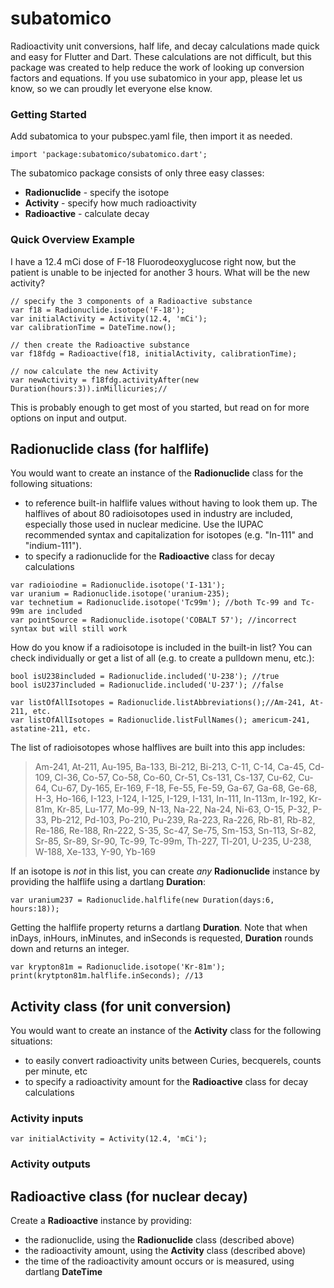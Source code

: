 # subatomico

Radioactivity unit conversions, half life, and decay calculations made quick and easy for Flutter and Dart. These calculations are not difficult, but this package was created to help reduce the work of looking up conversion factors and equations. If you use subatomico in your app, please let us know, so we can proudly let everyone else know.

### Getting Started  

Add subatomica to your pubspec.yaml file, then import it as needed.

`import 'package:subatomico/subatomico.dart';`

The subatomico package consists of only three easy classes:
- **Radionuclide** - specify the isotope
- **Activity** - specify how much radioactivity
- **Radioactive** - calculate decay

### Quick Overview Example
I have a 12.4 mCi dose of F-18 Fluorodeoxyglucose right now, but the patient is unable to be injected for another 3 hours. What will be the new activity?
```
// specify the 3 components of a Radioactive substance
var f18 = Radionuclide.isotope('F-18');
var initialActivity = Activity(12.4, 'mCi');
var calibrationTime = DateTime.now();

// then create the Radioactive substance
var f18fdg = Radioactive(f18, initialActivity, calibrationTime);

// now calculate the new Activity
var newActivity = f18fdg.activityAfter(new Duration(hours:3)).inMillicuries;//
```
This is probably enough to get most of you started, but read on for more options on input and output.

## Radionuclide class (for halflife)
You would want to create an instance of the **Radionuclide** class for the following situations:
 - to reference built-in halflife values without having to look them up. The halflives of about 80 radioisotopes used in industry are included, especially those used in nuclear medicine. Use the IUPAC recommended syntax and capitalization for isotopes (e.g. "In-111" and "indium-111"). 
 - to specify a radionuclide for the **Radioactive** class for decay calculations

```
var radioiodine = Radionuclide.isotope('I-131');
var uranium = Radionuclide.isotope('uranium-235);
var technetium = Radionuclide.isotope('Tc99m'); //both Tc-99 and Tc-99m are included
var pointSource = Radionuclide.isotope('COBALT 57'); //incorrect syntax but will still work
```

How do you know if a radioisotope is included in the built-in list? You can check individually or get a list of all (e.g. to create a pulldown menu, etc.):

```
bool isU238included = Radionuclide.included('U-238'); //true
bool isU237included = Radionuclide.included('U-237'); //false

var listOfAllIsotopes = Radionuclide.listAbbreviations();//Am-241, At-211, etc.
var listOfAllIsotopes = Radionuclide.listFullNames(); americum-241, astatine-211, etc.
```

The list of radioisotopes whose halflives are built into this app includes:
>Am-241, At-211, Au-195, Ba-133, Bi-212, Bi-213, C-11, C-14, Ca-45, Cd-109, Cl-36, Co-57, Co-58, Co-60, Cr-51, Cs-131, Cs-137, Cu-62, Cu-64, Cu-67, Dy-165, Er-169, F-18, Fe-55, Fe-59, Ga-67, Ga-68, Ge-68, H-3, Ho-166, I-123, I-124, I-125, I-129, I-131, In-111, In-113m, Ir-192, Kr-81m, Kr-85, Lu-177, Mo-99, N-13, Na-22, Na-24, Ni-63, O-15, P-32, P-33, Pb-212, Pd-103, Po-210, Pu-239, Ra-223, Ra-226, Rb-81, Rb-82, Re-186, Re-188, Rn-222, S-35, Sc-47, Se-75, Sm-153, Sn-113, Sr-82, Sr-85, Sr-89, Sr-90, Tc-99, Tc-99m, Th-227, Tl-201, U-235, U-238, W-188, Xe-133, Y-90, Yb-169


If an isotope is *not* in this list, you can create *any* **Radionuclide** instance by providing the halflife using a dartlang **Duration**:

`var uranium237 = Radionuclide.halflife(new Duration(days:6, hours:18));`

Getting the halflife property returns a dartlang **Duration**. Note that when inDays, inHours, inMinutes, and inSeconds is requested, **Duration** rounds down and returns an integer.

```
var krypton81m = Radionuclide.isotope('Kr-81m');
print(krytpton81m.halflife.inSeconds); //13
```


## Activity class (for unit conversion)
You would want to create an instance of the **Activity** class for the following situations:
 - to easily convert radioactivity units between Curies, becquerels, counts per minute, etc
 - to specify a radioactivity amount for the **Radioactive** class for decay calculations

 ### Activity inputs

 ```
var initialActivity = Activity(12.4, 'mCi');
```

 ### Activity outputs

## Radioactive class (for nuclear decay)
Create a **Radioactive** instance by providing:
- the radionuclide, using the **Radionuclide** class (described above)
- the radioactivity amount, using the **Activity** class (described above)
- the time of the radioactivity amount occurs or is measured, using dartlang **DateTime**

